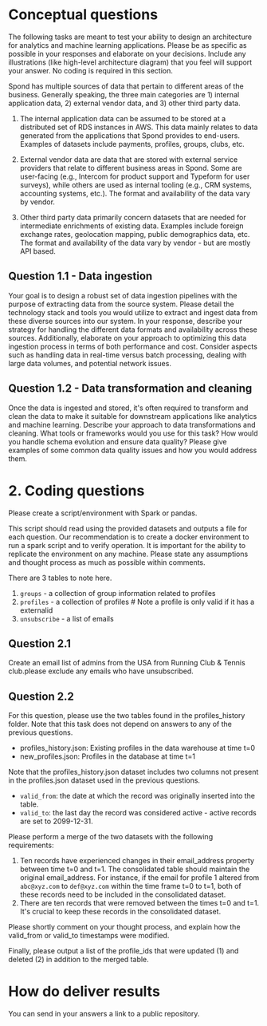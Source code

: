 # Conceptual questions
The following tasks are meant to test your ability to design an architecture for analytics and machine learning applications. Please be as specific as possible in your responses and elaborate on your decisions. Include any illustrations (like high-level architecture diagram) that you feel will support your answer. No coding is required in this section.

Spond has multiple sources of data that pertain to different areas of the business. Generally speaking, the three main categories are 1) internal application data, 2) external vendor data, and 3) other third party data.

1. The internal application data can be assumed to be stored at a distributed set of RDS instances in AWS. This data mainly relates to data generated from the applications that Spond provides to end-users. Examples of datasets include payments, profiles, groups, clubs, etc.

2. External vendor data are data that are stored with external service providers that relate to different business areas in Spond. Some are user-facing (e.g., Intercom for product support and Typeform for user surveys), while others are used as internal tooling (e.g., CRM systems, accounting systems, etc.). The format and availability of the data vary by vendor.

3. Other third party data primarily concern datasets that are needed for intermediate enrichments of existing data. Examples include foreign exchange rates, geolocation mapping, public demographics data, etc. The format and availability of the data vary by vendor - but are mostly API based.


## Question 1.1 - Data ingestion
Your goal is to design a robust set of data ingestion pipelines with the purpose of extracting data from the source system. Please detail the technology stack and tools you would utilize to extract and ingest data from these diverse sources into our system. In your response, describe your strategy for handling the different data formats and availability across these sources. Additionally, elaborate on your approach to optimizing this data ingestion process in terms of both performance and cost. Consider aspects such as handling data in real-time versus batch processing, dealing with large data volumes, and potential network issues.

## Question 1.2 - Data transformation and cleaning
Once the data is ingested and stored, it's often required to transform and clean the data to make it suitable for downstream applications like analytics and machine learning. Describe your approach to data transformations and cleaning. What tools or frameworks would you use for this task? How would you handle schema evolution and ensure data quality? Please give examples of some common data quality issues and how you would address them.


# 2. Coding questions
Please create a script/environment with Spark or pandas.

This script should read using the provided datasets and outputs a file for each question. Our recommendation is to create a docker environment to run a spark script and to verify operation. It is important for the ability to replicate the environment on any machine. Please state any assumptions and thought process as much as possible within comments.

There are 3 tables to note here.

1. `groups` - a collection of group information related to profiles
2. `profiles` - a collection of profiles # Note a profile is only valid if it has a externalid
3. `unsubscribe` - a list of emails

## Question 2.1
Create an email list of admins from the USA from Running Club & Tennis club.please exclude any emails who have unsubscribed.

## Question 2.2
For this question, please use the two tables found in the profiles_history folder. Note that this task does not depend on answers to any of the previous questions.

- profiles_history.json: Existing profiles in the data warehouse at time t=0
- new_profiles.json: Profiles in the database at time t=1

Note that the profiles_history.json dataset includes two columns not present in the profiles.json dataset used in the previous questions.

- `valid_from`: the date at which the record was originally inserted into the table.
- `valid_to`: the last day the record was considered active - active records are set to 2099-12-31.

Please perform a merge of the two datasets with the following requirements:

1. Ten records have experienced changes in their email_address property between time t=0 and t=1. The consolidated table should maintain the original email_address. For instance, if the email for profile 1 altered from `abc@xyz.com` to `def@xyz.com` within the time frame t=0 to t=1, both of these records need to be included in the consolidated dataset.
2. There are ten records that were removed between the times t=0 and t=1. It's crucial to keep these records in the consolidated dataset.

Please shortly comment on your thought process, and explain how the valid_from or valid_to timestamps were modified.

Finally, please output a list of the profile_ids that were updated (1) and deleted (2) in addition to the merged table.


# How do deliver results

You can send in your answers a link to a public repository.
